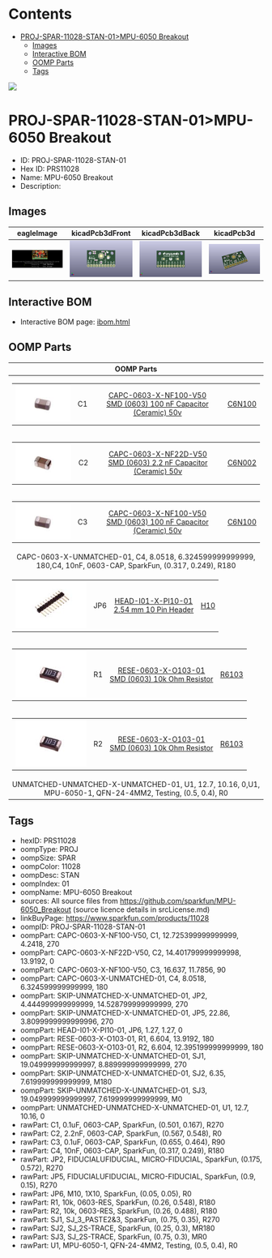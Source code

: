 



Contents
========

* [PROJ-SPAR-11028-STAN-01>MPU-6050 Breakout](#proj-spar-11028-stan-01mpu-6050-breakout)
	* [Images](#images)
	* [Interactive BOM](#interactive-bom)
	* [OOMP Parts](#oomp-parts)
	* [Tags](#tags)
  
![][im]
# PROJ-SPAR-11028-STAN-01>MPU-6050 Breakout

- ID: PROJ-SPAR-11028-STAN-01
- Hex ID: PRS11028
- Name: MPU-6050 Breakout
- Description: 

## Images
  
  

|eagleImage|kicadPcb3dFront|kicadPcb3dBack|kicadPcb3d|
| :---: | :---: | :---: | :---: |
|[![eagleImage](eagleImage_140.png)](eagleImage_600.png)|[![kicadPcb3dFront](kicadPcb3dFront_140.png)](kicadPcb3dFront_600.png)|[![kicadPcb3dBack](kicadPcb3dBack_140.png)](kicadPcb3dBack_600.png)|[![kicadPcb3d](kicadPcb3d_140.png)](kicadPcb3d_600.png)|

## Interactive BOM

- Interactive BOM page: [ibom.html](kicad/bom/ibom.html)

## OOMP Parts
  

|OOMP Parts|
| :---: |
|<table><tr><td>![CAPC-0603-X-NF100-V50](https://raw.githubusercontent.com/oomlout/oomlout_OOMP_parts/main/CAPC-0603-X-NF100-V50/image_140.jpg)</td><td> C1</td><td>[CAPC-0603-X-NF100-V50<br>SMD (0603) 100 nF Capacitor (Ceramic) 50v](https://github.com/oomlout/oomlout_OOMP_parts/tree/main/CAPC-0603-X-NF100-V50/)</td><td>[C6N100](https://github.com/oomlout/oomlout_OOMP_parts/tree/main/CAPC-0603-X-NF100-V50/)</td></tr></table>|
|<table><tr><td>![CAPC-0603-X-NF22D-V50](https://raw.githubusercontent.com/oomlout/oomlout_OOMP_parts/main/CAPC-0603-X-NF22D-V50/image_140.jpg)</td><td> C2</td><td>[CAPC-0603-X-NF22D-V50<br>SMD (0603) 2.2 nF Capacitor (Ceramic) 50v](https://github.com/oomlout/oomlout_OOMP_parts/tree/main/CAPC-0603-X-NF22D-V50/)</td><td>[C6N002](https://github.com/oomlout/oomlout_OOMP_parts/tree/main/CAPC-0603-X-NF22D-V50/)</td></tr></table>|
|<table><tr><td>![CAPC-0603-X-NF100-V50](https://raw.githubusercontent.com/oomlout/oomlout_OOMP_parts/main/CAPC-0603-X-NF100-V50/image_140.jpg)</td><td> C3</td><td>[CAPC-0603-X-NF100-V50<br>SMD (0603) 100 nF Capacitor (Ceramic) 50v](https://github.com/oomlout/oomlout_OOMP_parts/tree/main/CAPC-0603-X-NF100-V50/)</td><td>[C6N100](https://github.com/oomlout/oomlout_OOMP_parts/tree/main/CAPC-0603-X-NF100-V50/)</td></tr></table>|
|CAPC-0603-X-UNMATCHED-01, C4, 8.0518, 6.324599999999999, 180,C4, 10nF, 0603-CAP, SparkFun, (0.317, 0.249), R180|
|<table><tr><td>![HEAD-I01-X-PI10-01](https://raw.githubusercontent.com/oomlout/oomlout_OOMP_parts/main/HEAD-I01-X-PI10-01/image_140.jpg)</td><td> JP6</td><td>[HEAD-I01-X-PI10-01<br>2.54 mm 10 Pin Header](https://github.com/oomlout/oomlout_OOMP_parts/tree/main/HEAD-I01-X-PI10-01/)</td><td>[H10](https://github.com/oomlout/oomlout_OOMP_parts/tree/main/HEAD-I01-X-PI10-01/)</td></tr></table>|
|<table><tr><td>![RESE-0603-X-O103-01](https://raw.githubusercontent.com/oomlout/oomlout_OOMP_parts/main/RESE-0603-X-O103-01/image_140.jpg)</td><td> R1</td><td>[RESE-0603-X-O103-01<br>SMD (0603) 10k Ohm Resistor](https://github.com/oomlout/oomlout_OOMP_parts/tree/main/RESE-0603-X-O103-01/)</td><td>[R6103](https://github.com/oomlout/oomlout_OOMP_parts/tree/main/RESE-0603-X-O103-01/)</td></tr></table>|
|<table><tr><td>![RESE-0603-X-O103-01](https://raw.githubusercontent.com/oomlout/oomlout_OOMP_parts/main/RESE-0603-X-O103-01/image_140.jpg)</td><td> R2</td><td>[RESE-0603-X-O103-01<br>SMD (0603) 10k Ohm Resistor](https://github.com/oomlout/oomlout_OOMP_parts/tree/main/RESE-0603-X-O103-01/)</td><td>[R6103](https://github.com/oomlout/oomlout_OOMP_parts/tree/main/RESE-0603-X-O103-01/)</td></tr></table>|
|UNMATCHED-UNMATCHED-X-UNMATCHED-01, U1, 12.7, 10.16, 0,U1, MPU-6050-1, QFN-24-4MM2, Testing, (0.5, 0.4), R0|

## Tags

- hexID: PRS11028
- oompType: PROJ
- oompSize: SPAR
- oompColor: 11028
- oompDesc: STAN
- oompIndex: 01
- oompName: MPU-6050 Breakout
- sources: All source files from https://github.com/sparkfun/MPU-6050_Breakout (source licence details in srcLicense.md)
- linkBuyPage: https://www.sparkfun.com/products/11028
- oompID: PROJ-SPAR-11028-STAN-01
- oompPart: CAPC-0603-X-NF100-V50, C1, 12.725399999999999, 4.2418, 270
- oompPart: CAPC-0603-X-NF22D-V50, C2, 14.401799999999998, 13.9192, 0
- oompPart: CAPC-0603-X-NF100-V50, C3, 16.637, 11.7856, 90
- oompPart: CAPC-0603-X-UNMATCHED-01, C4, 8.0518, 6.324599999999999, 180
- oompPart: SKIP-UNMATCHED-X-UNMATCHED-01, JP2, 4.444999999999999, 14.528799999999999, 270
- oompPart: SKIP-UNMATCHED-X-UNMATCHED-01, JP5, 22.86, 3.8099999999999996, 270
- oompPart: HEAD-I01-X-PI10-01, JP6, 1.27, 1.27, 0
- oompPart: RESE-0603-X-O103-01, R1, 6.604, 13.9192, 180
- oompPart: RESE-0603-X-O103-01, R2, 6.604, 12.395199999999999, 180
- oompPart: SKIP-UNMATCHED-X-UNMATCHED-01, SJ1, 19.049999999999997, 8.889999999999999, 270
- oompPart: SKIP-UNMATCHED-X-UNMATCHED-01, SJ2, 6.35, 7.619999999999999, M180
- oompPart: SKIP-UNMATCHED-X-UNMATCHED-01, SJ3, 19.049999999999997, 7.619999999999999, M0
- oompPart: UNMATCHED-UNMATCHED-X-UNMATCHED-01, U1, 12.7, 10.16, 0
- rawPart: C1, 0.1uF, 0603-CAP, SparkFun, (0.501, 0.167), R270
- rawPart: C2, 2.2nF, 0603-CAP, SparkFun, (0.567, 0.548), R0
- rawPart: C3, 0.1uF, 0603-CAP, SparkFun, (0.655, 0.464), R90
- rawPart: C4, 10nF, 0603-CAP, SparkFun, (0.317, 0.249), R180
- rawPart: JP2, FIDUCIALUFIDUCIAL, MICRO-FIDUCIAL, SparkFun, (0.175, 0.572), R270
- rawPart: JP5, FIDUCIALUFIDUCIAL, MICRO-FIDUCIAL, SparkFun, (0.9, 0.15), R270
- rawPart: JP6, M10, 1X10, SparkFun, (0.05, 0.05), R0
- rawPart: R1, 10k, 0603-RES, SparkFun, (0.26, 0.548), R180
- rawPart: R2, 10k, 0603-RES, SparkFun, (0.26, 0.488), R180
- rawPart: SJ1, SJ_3_PASTE2&3, SparkFun, (0.75, 0.35), R270
- rawPart: SJ2, SJ_2S-TRACE, SparkFun, (0.25, 0.3), MR180
- rawPart: SJ3, SJ_2S-TRACE, SparkFun, (0.75, 0.3), MR0
- rawPart: U1, MPU-6050-1, QFN-24-4MM2, Testing, (0.5, 0.4), R0



[im]: kicadPcb3d_450.png
